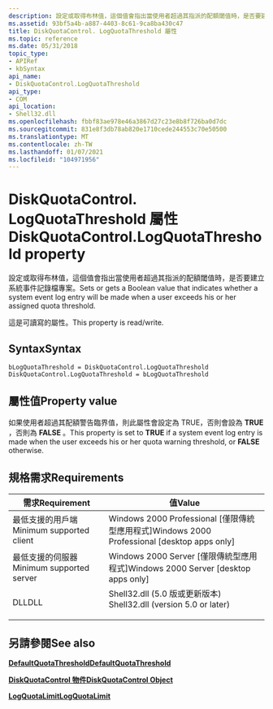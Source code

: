 ```yaml
---
description: 設定或取得布林值，這個值會指出當使用者超過其指派的配額閾值時，是否要建立系統事件記錄檔專案。
ms.assetid: 93bf5a4b-a887-4403-8c61-9ca8ba430c47
title: DiskQuotaControl. LogQuotaThreshold 屬性
ms.topic: reference
ms.date: 05/31/2018
topic_type:
- APIRef
- kbSyntax
api_name:
- DiskQuotaControl.LogQuotaThreshold
api_type:
- COM
api_location:
- Shell32.dll
ms.openlocfilehash: fbbf83ae978e46a3867d27c23e8b8f726ba0d7dc
ms.sourcegitcommit: 831e8f3db78ab820e1710cede244553c70e50500
ms.translationtype: MT
ms.contentlocale: zh-TW
ms.lasthandoff: 01/07/2021
ms.locfileid: "104971956"
---
```

# <a name="diskquotacontrollogquotathreshold-property"></a><span data-ttu-id="f6e6f-103">DiskQuotaControl. LogQuotaThreshold 屬性</span><span class="sxs-lookup"><span data-stu-id="f6e6f-103">DiskQuotaControl.LogQuotaThreshold property</span></span>

<span data-ttu-id="f6e6f-104">設定或取得布林值，這個值會指出當使用者超過其指派的配額閾值時，是否要建立系統事件記錄檔專案。</span><span class="sxs-lookup"><span data-stu-id="f6e6f-104">Sets or gets a Boolean value that indicates whether a system event log entry will be made when a user exceeds his or her assigned quota threshold.</span></span>

<span data-ttu-id="f6e6f-105">這是可讀寫的屬性。</span><span class="sxs-lookup"><span data-stu-id="f6e6f-105">This property is read/write.</span></span>

## <a name="syntax"></a><span data-ttu-id="f6e6f-106">Syntax</span><span class="sxs-lookup"><span data-stu-id="f6e6f-106">Syntax</span></span>


```JScript
bLogQuotaThreshold = DiskQuotaControl.LogQuotaThreshold
DiskQuotaControl.LogQuotaThreshold = bLogQuotaThreshold
```



## <a name="property-value"></a><span data-ttu-id="f6e6f-107">屬性值</span><span class="sxs-lookup"><span data-stu-id="f6e6f-107">Property value</span></span>

<span data-ttu-id="f6e6f-108">如果使用者超過其配額警告臨界值，則此屬性會設定為 TRUE，否則會設為 **TRUE** ，否則為 **FALSE** 。</span><span class="sxs-lookup"><span data-stu-id="f6e6f-108">This property is set to **TRUE** if a system event log entry is made when the user exceeds his or her quota warning threshold, or **FALSE** otherwise.</span></span>

## <a name="requirements"></a><span data-ttu-id="f6e6f-109">規格需求</span><span class="sxs-lookup"><span data-stu-id="f6e6f-109">Requirements</span></span>



| <span data-ttu-id="f6e6f-110">需求</span><span class="sxs-lookup"><span data-stu-id="f6e6f-110">Requirement</span></span> | <span data-ttu-id="f6e6f-111">值</span><span class="sxs-lookup"><span data-stu-id="f6e6f-111">Value</span></span> |
|-------------------------------------|---------------------------------------------------------------------------------------------------------------|
| <span data-ttu-id="f6e6f-112">最低支援的用戶端</span><span class="sxs-lookup"><span data-stu-id="f6e6f-112">Minimum supported client</span></span><br/> | <span data-ttu-id="f6e6f-113">Windows 2000 Professional \[僅限傳統型應用程式\]</span><span class="sxs-lookup"><span data-stu-id="f6e6f-113">Windows 2000 Professional \[desktop apps only\]</span></span><br/>                                                    |
| <span data-ttu-id="f6e6f-114">最低支援的伺服器</span><span class="sxs-lookup"><span data-stu-id="f6e6f-114">Minimum supported server</span></span><br/> | <span data-ttu-id="f6e6f-115">Windows 2000 Server \[僅限傳統型應用程式\]</span><span class="sxs-lookup"><span data-stu-id="f6e6f-115">Windows 2000 Server \[desktop apps only\]</span></span><br/>                                                          |
| <span data-ttu-id="f6e6f-116">DLL</span><span class="sxs-lookup"><span data-stu-id="f6e6f-116">DLL</span></span><br/>                      | <dl> <span data-ttu-id="f6e6f-117"><dt>Shell32.dll (5.0 版或更新版本) </dt></span><span class="sxs-lookup"><span data-stu-id="f6e6f-117"><dt>Shell32.dll (version 5.0 or later)</dt></span></span> </dl> |



## <a name="see-also"></a><span data-ttu-id="f6e6f-118">另請參閱</span><span class="sxs-lookup"><span data-stu-id="f6e6f-118">See also</span></span>

<dl> <dt>

[<span data-ttu-id="f6e6f-119">**DefaultQuotaThreshold**</span><span class="sxs-lookup"><span data-stu-id="f6e6f-119">**DefaultQuotaThreshold**</span></span>](diskquotacontrol-defaultquotathreshold.md)
</dt> <dt>

[<span data-ttu-id="f6e6f-120">**DiskQuotaControl 物件**</span><span class="sxs-lookup"><span data-stu-id="f6e6f-120">**DiskQuotaControl Object**</span></span>](diskquotacontrol-object.md)
</dt> <dt>

[<span data-ttu-id="f6e6f-121">**LogQuotaLimit**</span><span class="sxs-lookup"><span data-stu-id="f6e6f-121">**LogQuotaLimit**</span></span>](diskquotacontrol-logquotalimit.md)
</dt> </dl>

 

 




